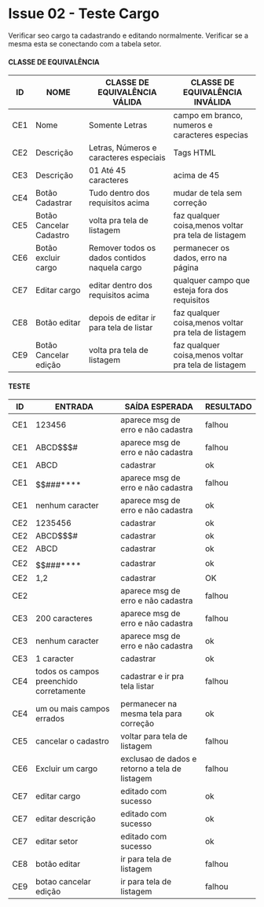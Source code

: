# Issue 02 - Teste Cargo

Verificar seo cargo ta cadastrando e editando normalmente. Verificar se a mesma esta se conectando com a tabela setor.

#### CLASSE DE EQUIVALÊNCIA

| ID | NOME | CLASSE DE EQUIVALÊNCIA VÁLIDA | CLASSE DE EQUIVALÊNCIA INVÁLIDA |
| ------ | --------- | ---------------| ------------------------------|
|CE1|	Nome|	Somente Letras|	campo em branco, numeros e caracteres especias|
|CE2|	Descrição|	Letras, Números e caracteres especiais|	Tags HTML|
|CE3|	Descrição|	01 Até 45 caracteres|	acima de 45|
|CE4|	Botão Cadastrar|	Tudo dentro dos requisitos acima|	mudar de tela sem correção|
|CE5|	Botão Cancelar Cadastro|	volta pra tela de listagem |	faz qualquer coisa,menos voltar pra tela de listagem|
|CE6|	Botão excluir cargo|	Remover todos os dados contidos naquela cargo|	permanecer os dados, erro na página|
|CE7|	Editar cargo|	editar dentro dos requisitos acima|	qualquer campo que esteja fora dos requisitos|
|CE8|	Botão editar|	depois de editar ir para tela de listar	|faz qualquer coisa,menos voltar pra tela de listagem|
|CE9|	Botão Cancelar edição|	volta pra tela de listagem|	faz qualquer coisa,menos voltar pra tela de listagem|

#### TESTE			
| ID |	ENTRADA |	SAÍDA ESPERADA | RESULTADO |
| ------ | --------- | ---------------| ------------------------------|
|CE1|	123456|	aparece msg de erro e não cadastra|	falhou|
|CE1|	ABCD$$$#|	aparece msg de erro e não cadastra|	falhou|
|CE1|	ABCD|	cadastrar|	ok|
|CE1|	$$$$$$###****|	aparece msg de erro e não cadastra|	falhou|
|CE1|	nenhum caracter|	aparece msg de erro e não cadastra|	ok|
|CE2|	1235456|	cadastrar|	ok|
|CE2|	ABCD$$$#|	cadastrar|	ok|
|CE2|	ABCD|	cadastrar|	ok|
|CE2|	$$$$$$###****|	cadastrar|	ok|
|CE2|	1,2|	cadastrar|	OK|
|CE2|	<script></script>|	aparece msg de erro e não cadastra|	falhou|
|CE3|	200 caracteres|	aparece msg de erro e não cadastra	|falhou|
|CE3|	nenhum caracter|	aparece msg de erro e não cadastra|	ok|
|CE3|	1 caracter|	cadastrar|	ok|
|CE4|	todos os campos preenchido corretamente|	cadastrar e ir pra tela listar|	falhou|
|CE4|	um ou mais campos errados|	permanecer na mesma tela para correção|	ok|
|CE5|	cancelar o cadastro|	voltar para tela de listagem|	falhou|
|CE6|	Excluir um cargo|	exclusao de dados e retorno a tela de listagem|	falhou|
|CE7|	editar cargo|	editado com sucesso|	ok|
|CE7|	editar descrição|	editado com sucesso|	ok|
|CE7|	editar setor|	editado com sucesso|	ok|
|CE8|	botão editar|	ir para tela de listagem|	falhou|
|CE9|	botao cancelar edição|	ir para tela de listagem|	falhou|
